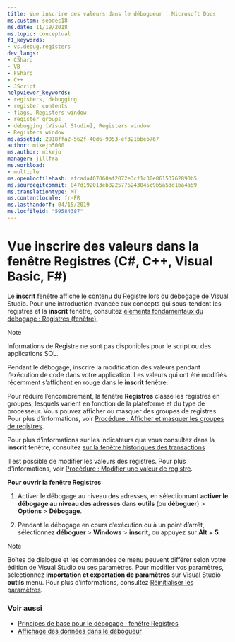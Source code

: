 ```yaml
---
title: Vue inscrire des valeurs dans le débogueur | Microsoft Docs
ms.custom: seodec18
ms.date: 11/19/2018
ms.topic: conceptual
f1_keywords:
- vs.debug.registers
dev_langs:
- CSharp
- VB
- FSharp
- C++
- JScript
helpviewer_keywords:
- registers, debugging
- register contents
- flags, Registers window
- register groups
- debugging [Visual Studio], Registers window
- Registers window
ms.assetid: 2918ffa2-562f-40d6-9053-ef321bbeb767
author: mikejo5000
ms.author: mikejo
manager: jillfra
ms.workload:
- multiple
ms.openlocfilehash: afcada407060af2072e3cf1c30e86153762890b5
ms.sourcegitcommit: 847d192013eb8225776243045c9b5a53d1ba4a59
ms.translationtype: MT
ms.contentlocale: fr-FR
ms.lasthandoff: 04/15/2019
ms.locfileid: "59584387"
---
```

# <a name="view-register-values-in-the-registers-window-c-c-visual-basic-f"></a>Vue inscrire des valeurs dans la fenêtre Registres (C#, C++, Visual Basic, F#)

Le **inscrit** fenêtre affiche le contenu du Registre lors du débogage de Visual Studio. Pour une introduction avancée aux concepts qui sous-tendent les registres et la **inscrit** fenêtre, consultez [éléments fondamentaux du débogage : Registres (fenêtre)](../debugger/debugging-basics-registers-window.md).

> [!NOTE]
> Informations de Registre ne sont pas disponibles pour le script ou des applications SQL.

Pendant le débogage, inscrire la modification des valeurs pendant l’exécution de code dans votre application. Les valeurs qui ont été modifiés récemment s’affichent en rouge dans le **inscrit** fenêtre.

Pour réduire l’encombrement, la fenêtre **Registres** classe les registres en groupes, lesquels varient en fonction de la plateforme et du type de processeur. Vous pouvez afficher ou masquer des groupes de registres. Pour plus d'informations, voir [Procédure : Afficher et masquer les groupes de registres](../debugger/how-to-display-and-hide-register-groups.md).

Pour plus d’informations sur les indicateurs que vous consultez dans la **inscrit** fenêtre, consultez [sur la fenêtre historiques des transactions](../debugger/debugging-basics-registers-window.md)

Il est possible de modifier les valeurs des registres. Pour plus d'informations, voir [Procédure : Modifier une valeur de registre](../debugger/how-to-edit-a-register-value.md).

**Pour ouvrir la fenêtre Registres**

1. Activer le débogage au niveau des adresses, en sélectionnant **activer le débogage au niveau des adresses** dans **outils** (ou **déboguer**) > **Options**  >  **Débogage**.

1. Pendant le débogage en cours d’exécution ou à un point d’arrêt, sélectionnez **déboguer** > **Windows** > **inscrit**, ou appuyez sur **Alt** + **5**.

>[!NOTE]
>Boîtes de dialogue et les commandes de menu peuvent différer selon votre édition de Visual Studio ou ses paramètres. Pour modifier vos paramètres, sélectionnez **importation et exportation de paramètres** sur Visual Studio **outils** menu. Pour plus d’informations, consultez [Réinitialiser les paramètres](../ide/environment-settings.md#reset-settings).

### <a name="see-also"></a>Voir aussi

- [Principes de base pour le débogage : fenêtre Registres](../debugger/debugging-basics-registers-window.md)
- [Affichage des données dans le débogueur](../debugger/viewing-data-in-the-debugger.md)
